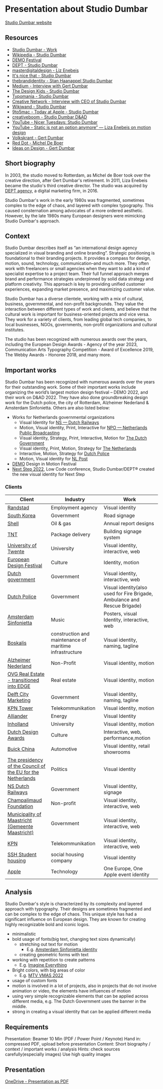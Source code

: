 # Presentation about Studio Dumbar

[Studio Dumbar website](https://studiodumbar.com/)


## Resources

- [Studio Dumbar - Work](https://studiodumbar.com/work)
- [Wikipedia - Studio Dumbar](https://en.wikipedia.org/wiki/Studio_Dumbar)
- [DEMO Festival](https://demofestival.com/)
- [DEPT - Studio Dumbar](https://www.deptagency.com/agency/studio-dumbar/)
- [masterdigitaldesign - Liz Enebeis](https://www.masterdigitaldesign.com/news/interview-liza-studio-dumbar-you-cannot-live-with-preconceptions)
- [It's nice that - Studio Dumbar](https://www.itsnicethat.com/news/demo-2022-studio-dumbar-dept-graphic-design-animation-media-partnership-210422)
- [thebrandidentity - Stan Haanappel Studio Dumbar](https://the-brandidentity.com/interview/designers-stan-haanappel-studio-dumbar-learning-motion-good-design-takes-time)
- [Medium - Interview with Gert Dumbar](https://medium.com/dutch-design-heroes/dutch-design-heroes-gert-dumbar-17cde989261d)
- [The Design Kids - Studio Dumbar](https://thedesignkids.org/interviews/studio-dumbar/)
- [Typomania - Studio Dumbar](https://typomania.net/2021/speakers2021/studio-dumbar/)
- [Creative Network - Interview with CEO of Studio Dumbar](https://creative-network.org/interviews/interview-tom-dorresteijn-studio-dumbar/)
- [Wikiwand - Studio Dumbar](https://www.wikiwand.com/en/Studio_Dumbar)
- [9to5mac - Today at Apple - Studio Dumbar](https://9to5mac.com/2021/02/25/today-at-apple-studio-dumbar-new-world-map/)
- [creativeboom - Studio Dumbar D&AD](https://www.creativeboom.com/inspiration/studio-dumbar-designed-dad-annual-2020-has-gone-digitaland-its-free-for-anyone-to-read/)
- [YouTube - Nicer Tuesdays: Studio Dumbar](https://www.youtube.com/watch?v=7buUAlkKrxQ)
- [YouTube - Static is not an option anymore” — Liza Enebeis on motion design](https://www.youtube.com/watch?v=KH5vYUZSL9c)
- [Volkskrant - Gert Dumbar](https://www.volkskrant.nl/volkskrant-magazine/grafisch-ontwerper-gert-dumbar-schopt-graag-tegen-heilige-huisjes-het-zou-allemaal-zoveel-beter-kunnen~b6e1d7146/)
- [Red Dot - Michel De Boer](https://www.red-dot.org/de/magazine/nachruf-red-dot-trauert-um-juror-michel-de-boer)
- [Ideas on Design - Gert Dumbar](http://ideasondesign.net/speakers/speakers/gert-dumbar/)

## Short biography

In 2003, the studio moved to Rotterdam, as Michel de Boer took over the creative direction, after Gert Dumbar's retirement. In 2011, Liza Enebeis became the studio's third creative director. The studio was acquired by [DEPT agency](https://www.deptagency.com/), a digital marketing firm, in 2016.

Studio Dumbar's work in the early 1980s was fragmented, sometimes complex to the edge of chaos, and layered with complex typography. This caused consternation among advocates of a more ordered aesthetic. However, by the late 1980s many European designers were mimicking Studio Dumbar's approach.


## Context

Studio Dumbar describes itself as “an international design agency specialized in visual branding and online branding”. Strategic positioning is foundational to their branding projects. It provides a compass for design, motion, sound, technology, communication–and much more. They often work with freelancers or small agencies when they want to add a kind of specialist expertise to a project team. Their full funnel approach merges brand and performance strategies underpinned by solid data strategy and platform creativity. This approach is key to providing unified customer experiences, expanding market presence, and maximizing customer value.

Studio Dumbar has a diverse clientele, working with a mix of cultural, business, governmental, and non-profit backgrounds. They value the interaction between different types of work and clients, and believe that the cultural work is important for business-oriented projects and vice versa. They work for a variety of clients, from leading global tech companies, to local businesses, NGOs, governments, non-profit organizations and cultural institutes.

The studio has been recognized with numerous awards over the years, including the European Design Awards - Agency of the year 2023, Communication Arts Typography Competition - Award of Excellence 2019, The Webby Awards - Honoree 2018, and many more.

## Important works

Studio Dumbar has been recognized with numerous awards over the years for their outstanding work. Some of their important works include organizing the world’s largest motion design festival – DEMO 2022, and their work on D&AD 2022. They have also done groundbreaking design work for the Dutch police, the city of Rotterdam, Alzheimer Nederland & Amsterdam Sinfonietta. Others are also listed below:

- Works for Netherlands governmental organizations
  - Visual Identity for [NS — Dutch Railways](https://studiodumbar.com/work/ns)
  - Motion, Visual identity, Print, Interactive for [NPO — Netherlands Public Broadcasting](https://studiodumbar.com/work/netherlands-public-broadcasting-npo)
  - Visual identity, Strategy, Print, Interactive, Motion for [The Dutch Government](https://studiodumbar.com/work/the-dutch-government)
  - Visual identity, Print, Motion, Strategy for [The Netherlands](https://studiodumbar.com/work/nl-branding)
  - Interactive, Motion,  Strategy for [Dutch Police](https://studiodumbar.com/work/dutch-police)
  - Motion, Visual identity for [NL Post](https://studiodumbar.com/work/postnl)
- [DEMO](https://demofestival.com/) Design in Motion Festival
- [Next Step 2022](https://studiodumbar.com/work/outsystems), Low Code conference, Studio Dumbar/DEPT® created the new visual identity for Next Step

### Clients

| Client                                                                                                                              | Industry                                                | Work                                                                      |
| ----------------------------------------------------------------------------------------------------------------------------------- | ------------------------------------------------------- | ------------------------------------------------------------------------- |
| [Randstad]()                                                                                                                        | Employment agency                                       | Visual identity                                                           |
| [South Korea](https://www.molit.go.kr/english)                                                                                      | Government                                              | Road signage                                                              |
| [Shell](https://www.shell.ch/)                                                                                                      | Oil & gas                                               | Annual report designs                                                     |
| [TNT](https://www.tnt.com/)                                                                                                         | Package delivery                                        | Building signage system                                                   |
| [University of Twente](https://www.utwente.nl/en/)                                                                                  | University                                              | Visual identity, interactive, web                                         |
| [European Design Festival](https://www.europeandesignfestival.lu/)                                                                  | Culture                                                 | Identity, motion                                                          |
| [Dutch government](https://www.government.nl/)                                                                                      | Government                                              | Visual identity, interactive, web                                         |
| [Dutch Police](https://www.government.nl/topics/police)                                                                             | Government                                              | Visual identity(also used for Fire Brigade, Ambulance and Rescue Brigade) |
| [Amsterdam Sinfonietta](https://www.sinfonietta.nl/)                                                                                | Music                                                   | Posters, visual Identity, interactive, web                                |
| [Boskalis](https://boskalis.com/)                                                                                                   | construction and maintenance of maritime infrastructure | Visual identity, naming, tagline                                          |
| [Alzheimer Nederland](https://www.alzheimer-nederland.nl/)                                                                          | Non-Profit                                              | Visual identity, motion                                                   |
| [OVG Real Estate - transitioned into EDGE](https://edge.tech/)                                                                      | Real estate                                             | Visual identity, motion                                                   |
| [Delft City Marketing](https://www.delft.com/)                                                                                      | Government                                              | Visual identity, naming, tagline                                          |
| [KPN Tower](https://de.wikipedia.org/wiki/Toren_op_Zuid)                                                                            | Telekommunikation                                       | Visual identity, motion                                                   |
| [Alliander](https://www.alliander.com/en/)                                                                                          | Energy                                                  | Visual Identity                                                           |
| [Inholland](https://www.inholland.nl/inhollandcom/)                                                                                 | University                                              | Visual identity, motion                                                   |
| [Dutch Design Awards](https://www.dutchdesignawards.nl/en/)                                                                         | Culture                                                 | Interactive, web, performance,motion                                      |
| [Buick China](https://www.buick.com.cn/)                                                                                            | Automotive                                              | Visual identity, retail showrooms                                         |
| [The presidency of the Council of the EU for the Netherlands](https://www.consilium.europa.eu/en/council-eu/presidency-council-eu/) | Politics                                                | Visual identity                                                           |
| [NS Dutch Railways](https://www.ns.nl/en)                                                                                           | Government                                              | Visual identity, signage                                                  |
| [Champalimaud Foundation](https://www.fchampalimaud.org/)                                                                           | Non-profit                                              | Visual identity, interactive, web                                         |
| [Municipality of Maastricht (Gemeente Maastricht)](https://www.gemeentemaastricht.nl/en)                                            | Government                                              | Visual identity, interactive, web                                         |
| [KPN](https://www.kpn.com/algemeen/english.htm)                                                                                     | Telekommunikation                                       | Visual identity, interactive, web                                         |
| [SSH Student housing](https://www.sshxl.nl/en)                                                                                      | social housing company                                  | Visual identity                                                           |
| [Apple](https://www.apple.com/)                                                                                                     | Technology                                              | One Europe, One Apple event identity                                          |
## Analysis

Studio Dumbar's style is characterized by its complexity and layered approach with typography. Their designs are sometimes fragmented and can be complex to the edge of chaos. This unique style has had a significant influence on European design. They are known for creating highly recognizable bold and iconic logos.

- minimalistic
- bold usage of fonts(big text, changing text sizes dynamically)
  - stretching out text for motion
    - E.g. [Amsterdam Sinfonietta identity](https://studiodumbar.com/work/amsterdam-sinfonietta-identity)
  - creating geometric forms with text
- working with repetition to create patterns
  - E.g. [Imagine Everything](https://studiodumbar.com/work/imagine-everything-d-ad)
- Bright colors, with big areas of color
  - E.g. [MTV VMAS 2022](https://studiodumbar.com/work/mtv-vmas-2022)
- usage of custom fonts
- motion is involved in a lot of projects, also in projects that do not involve animation or video, the elements have influences of motion
- using very simple recognizable elements that can be applied across different media, e.g. The Dutch Government uses the banner in the middle.
- strong in creating a visual identity that can be applied different media

## Requirements

Presentation: Beamer 10 Min (PDF / Power Point / Keynote)
Hand in: compressed PDF, upload before presentation
Content: Short biography / context / important works / analysis
Hints: check sources carefully(especially images)
Use high quality images

## Presentation

[OneDrive - Presentation as PDF](https://1drv.ms/b/s!AhXU9c-vzziSm9MGKJUlMiW416saAw?e=hYIIxO)